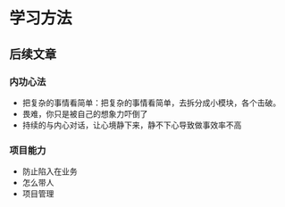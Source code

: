 # 学习方法


## 后续文章

### 内功心法
* 把复杂的事情看简单：把复杂的事情看简单，去拆分成小模块，各个击破。
* 畏难，你只是被自己的想象力吓倒了
* 持续的与内心对话，让心境静下来，静不下心导致做事效率不高

### 项目能力
* 防止陷入在业务
* 怎么带人
* 项目管理